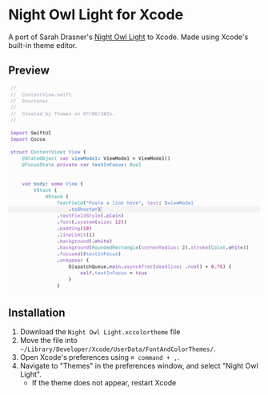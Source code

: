# Night Owl Light for Xcode

A port of Sarah Drasner's [Night Owl Light](https://github.com/sdras/night-owl-vscode-theme/) to Xcode. Made using Xcode's built-in theme editor.

## Preview

![Night Owl Light preview](night-owl-preview.png)

## Installation

1. Download the `Night Owl Light.xccolortheme` file
2. Move the file into `~/Library/Developer/Xcode/UserData/FontAndColorThemes/`.
3. Open Xcode's preferences using `⌘ command + ,`.
4. Navigate to "Themes" in the preferences window, and select "Night Owl Light".
	- If the theme does not appear, restart Xcode
